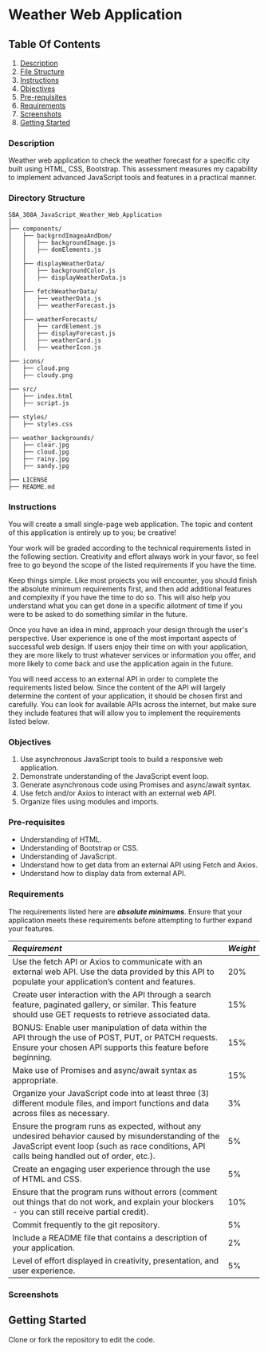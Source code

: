 # Weather Web Application

## Table Of Contents
1. [Description](#description)
2. [File Structure](#file-structure)
3. [Instructions](#instructions)
4. [Objectives](#objectives)
5. [Pre-requisites](#pre-requisites)
6. [Requirements](#requirements)
7. [Screenshots](#screenshots)
8. [Getting Started](#getting-started)


### Description 
Weather web application to check the weather forecast for a specific city built using HTML, CSS, Bootstrap. This assessment measures my capability to implement advanced JavaScript tools and features in a practical manner.

### Directory Structure
```
SBA_308A_JavaScript_Weather_Web_Application
│
├── components/
│   ├── backgrndImageaAndDom/
│   │   ├── backgroundImage.js
│   │   ├── domElements.js
│   │
│   ├── displayWeatherData/
│   │   ├── backgroundColor.js
│   │   ├── displayWeatherData.js
│   │
│   ├── fetchWeatherData/
│   │   ├── weatherData.js
│   │   ├── weatherForecast.js
│   │
│   ├── weatherForecasts/
│   │   ├── cardElement.js
│   │   ├── displayForecast.js
│   │   ├── weatherCard.js
│   │   ├── weatherIcon.js
│
├── icons/
│   ├── cloud.png
│   ├── cloudy.png
│
├── src/
│   ├── index.html
│   ├── script.js
│
├── styles/
│   ├── styles.css
│
├── weather_backgrounds/
│   ├── clear.jpg
│   ├── cloud.jpg
│   ├── rainy.jpg
│   ├── sandy.jpg
│
├── LICENSE
├── README.md
```

### Instructions
You will create a small single-page web application. The topic and content of this application is entirely up to you; be creative!

Your work will be graded according to the technical requirements listed in the following section. Creativity and effort always work in your favor, so feel free to go beyond the scope of the listed requirements if you have the time.

Keep things simple. Like most projects you will encounter, you should finish the absolute minimum requirements first, and then add additional features and complexity if you have the time to do so. This will also help you understand what you can get done in a specific allotment of time if you were to be asked to do something similar in the future.

Once you have an idea in mind, approach your design through the user's perspective. User experience is one of the most important aspects of successful web design. If users enjoy their time on with your application, they are more likely to trust whatever services or information you offer, and more likely to come back and use the application again in the future.

You will need access to an external API in order to complete the requirements listed below. Since the content of the API will largely determine the content of your application, it should be chosen first and carefully. You can look for available APIs across the internet, but make sure they include features that will allow you to implement the requirements listed below.


### Objectives
1. Use asynchronous JavaScript tools to build a responsive web application.
2. Demonstrate understanding of the JavaScript event loop.
3. Generate asynchronous code using Promises and async/await syntax.
4. Use fetch and/or Axios to interact with an external web API.
5. Organize files using modules and imports.


### Pre-requisites
- Understanding of HTML.
- Understanding of Bootstrap or CSS.
- Understanding of JavaScript.
- Understand how to get data from an external API using Fetch and Axios.
- Understand how to display data from external API.


### Requirements
The requirements listed here are ***absolute minimums***. Ensure that your application meets these requirements before attempting to further expand your features.

| ***Requirement*** | ***Weight***    |
|:--------------|-----------|
| Use the fetch API or Axios to communicate with an external web API. Use the data provided by this API to populate your application’s content and features. | 20%     |
| Create user interaction with the API through a search feature, paginated gallery, or similar. This feature should use GET requests to retrieve associated data.    | 15%  |
| BONUS: Enable user manipulation of data within the API through the use of POST, PUT, or PATCH requests. Ensure your chosen API supports this feature before beginning.   | 15%  |
| Make use of Promises and async/await syntax as appropriate. | 15%     |
| Organize your JavaScript code into at least three (3) different module files, and import functions and data across files as necessary.     | 3%  |
| Ensure the program runs as expected, without any undesired behavior caused by misunderstanding of the JavaScript event loop (such as race conditions, API calls being handled out of order, etc.). | 5%     |
| Create an engaging user experience through the use of HTML and CSS.    | 5%  |
| Ensure that the program runs without errors (comment out things that do not work, and explain your blockers - you can still receive partial credit). | 10%     |
| Commit frequently to the git repository. | 5%     |
| Include a README file that contains a description of your application.    | 2%  |
|Level of effort displayed in creativity, presentation, and user experience. | 5% |



### Screenshots



## Getting Started
Clone or fork the repository to edit the code.